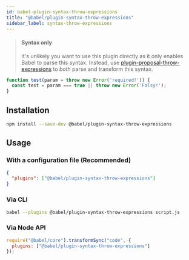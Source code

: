 ```yaml
---
id: babel-plugin-syntax-throw-expressions
title: "@babel/plugin-syntax-throw-expressions"
sidebar_label: syntax-throw-expressions
---
```


> #### Syntax only
>
> It's unlikely you want to use this plugin directly as it only enables Babel to parse this syntax. Instead, use [plugin-proposal-throw-expressions](plugin-proposal-throw-expressions.md) to _both_ parse and transform this syntax.

```js title="JavaScript"
function test(param = throw new Error('required!')) {
  const test = param === true || throw new Error('Falsy!');
}
```


## Installation

```sh title="Shell"
npm install --save-dev @babel/plugin-syntax-throw-expressions
```

## Usage

### With a configuration file (Recommended)

```json title="babel.config.json"
{
  "plugins": ["@babel/plugin-syntax-throw-expressions"]
}
```

### Via CLI

```sh title="Shell"
babel --plugins @babel/plugin-syntax-throw-expressions script.js
```

### Via Node API

```js title="JavaScript"
require("@babel/core").transformSync("code", {
  plugins: ["@babel/plugin-syntax-throw-expressions"]
});
```

